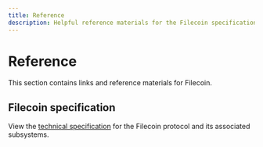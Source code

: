 ```yaml
---
title: Reference
description: Helpful reference materials for the Filecoin specification and implementations
---
```


# Reference

This section contains links and reference materials for Filecoin.

## Filecoin specification

View the [technical specification](https://github.com/filecoin-project/specs) for the Filecoin protocol and its associated subsystems.
